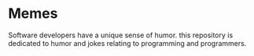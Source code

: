 # Memes
Software developers have a unique sense of humor. this repository is dedicated to humor and jokes relating to programming and programmers.
